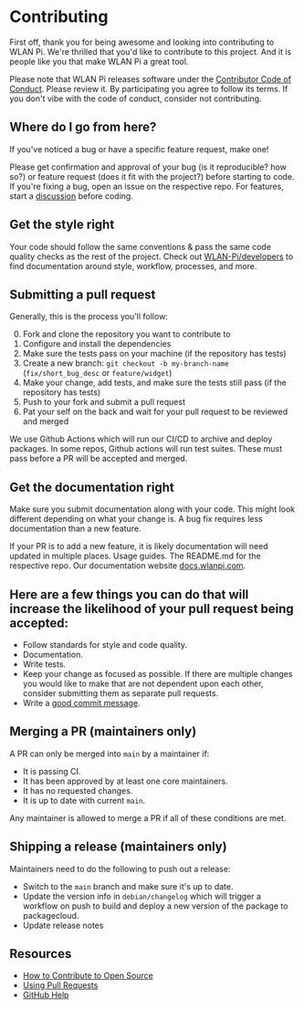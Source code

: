 # Contributing

First off, thank you for being awesome and looking into contributing to WLAN Pi. We're thrilled that you'd like to contribute to this project. And it is people like you that make WLAN Pi a great tool.

Please note that WLAN Pi releases software under the [Contributor Code of Conduct](https://www.contributor-covenant.org/version/2/1/code_of_conduct/). Please review it. By participating you agree to follow its terms. If you don't vibe with the code of conduct, consider not contributing.

## Where do I go from here?

If you've noticed a bug or have a specific feature request, make one! 

Please get confirmation and approval of your bug (is it reproducible? how so?) or feature request (does it fit with the project?) before starting to code. If you're fixing a bug, open an issue on the respective repo. For features, start a [discussion](https://github.com/WLAN-Pi/feedback/discussions/categories/general-feedback) before coding.

## Get the style right

Your code should follow the same conventions & pass the same code quality checks as the rest of the project. 
Check out [WLAN-Pi/developers](https://github.com/WLAN-Pi/developers) to find documentation around style, workflow, processes, and more.

## Submitting a pull request

Generally, this is the process you'll follow:

0. Fork and clone the repository you want to contribute to
0. Configure and install the dependencies
0. Make sure the tests pass on your machine (if the repository has tests)
0. Create a new branch: `git checkout -b my-branch-name` (`fix/short_bug_desc` or `feature/widget`)
0. Make your change, add tests, and make sure the tests still pass (if the repository has tests)
0. Push to your fork and submit a pull request
0. Pat your self on the back and wait for your pull request to be reviewed and merged

We use Github Actions which will run our CI/CD to archive and deploy packages. In some repos, Github actions will run test suites. These must pass before a PR will be accepted and merged.

## Get the documentation right

Make sure you submit documentation along with your code. This might look different depending on what your change is. A bug fix requires less documentation than a new feature.

If your PR is to add a new feature, it is likely documentation will need updated in multiple places. Usage guides. The README.md for the respective repo. Our documentation website [docs.wlanpi.com](https://docs.wlanpi.com).

## Here are a few things you can do that will increase the likelihood of your pull request being accepted:

- Follow standards for style and code quality.
- Documentation.
- Write tests.
- Keep your change as focused as possible. If there are multiple changes you would like to make that are not dependent upon each other, consider submitting them as separate pull requests.
- Write a [good commit message](http://tbaggery.com/2008/04/19/a-note-about-git-commit-messages.html).

##  Merging a PR (maintainers only)

A PR can only be merged into `main` by a maintainer if:

* It is passing CI.
* It has been approved by at least one core maintainers.
* It has no requested changes.
* It is up to date with current `main`.

Any maintainer is allowed to merge a PR if all of these conditions are met.

## Shipping a release (maintainers only)

Maintainers need to do the following to push out a release:

* Switch to the `main` branch and make sure it's up to date.
* Update the version info in `debian/changelog` which will trigger a workflow on push to build and deploy a new version of the package to packagecloud. 
* Update release notes

## Resources

- [How to Contribute to Open Source](https://opensource.guide/how-to-contribute/)
- [Using Pull Requests](https://help.github.com/articles/about-pull-requests/)
- [GitHub Help](https://help.github.com)
